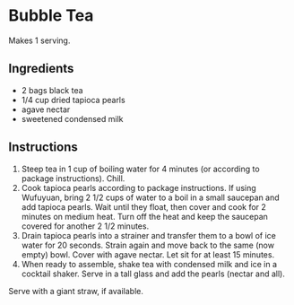 # Bubble Tea

Makes 1 serving.

## Ingredients

- 2 bags black tea
- 1/4 cup dried tapioca pearls
- agave nectar
- sweetened condensed milk

## Instructions

1. Steep tea in 1 cup of boiling water for 4 minutes (or according to package instructions). Chill.
2. Cook tapioca pearls according to package instructions. If using Wufuyuan, bring 2 1/2 cups of water to a boil in a small saucepan and add tapioca pearls. Wait until they float, then cover and cook for 2 minutes on medium heat. Turn off the heat and keep the saucepan covered for another 2 1/2 minutes.
3. Drain tapioca pearls into a strainer and transfer them to a bowl of ice water for 20 seconds. Strain again and move back to the same (now empty) bowl. Cover with agave nectar. Let sit for at least 15 minutes.
4. When ready to assemble, shake tea with condensed milk and ice in a cocktail shaker. Serve in a tall glass and add the pearls (nectar and all).

Serve with a giant straw, if available.
